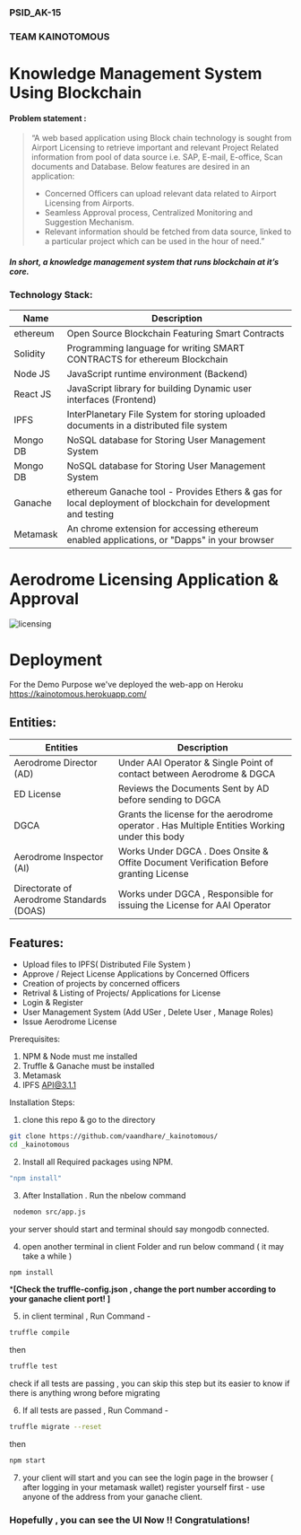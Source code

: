 ### PSID_AK-15
### TEAM KAINOTOMOUS
# Knowledge Management System Using Blockchain

#### Problem statement :
>“A web based application using Block chain technology is sought from Airport Licensing to retrieve important and relevant Project Related information from pool of data source i.e. SAP, E-mail, E-office, Scan documents and Database. Below features are desired in an application: 
> - Concerned Officers can upload relevant data related to Airport Licensing from 	Airports. 
> - Seamless Approval process, Centralized Monitoring and Suggestion Mechanism. 
> - Relevant information should be fetched from data source, linked to a 	particular project which can 	be used in the hour of need.”
##### In short, a knowledge management system that runs blockchain at it’s core.

### Technology Stack:

| Name | Description |
| ------ | ------ |
| ethereum | Open Source Blockchain Featuring Smart Contracts |
| Solidity | Programming language for writing SMART CONTRACTS for ethereum Blockchain |
| Node JS |  JavaScript runtime environment (Backend) |
| React JS |  JavaScript library for building Dynamic user interfaces (Frontend) |
| IPFS |  InterPlanetary File System for storing uploaded documents in a distributed file system |
|Mongo DB| NoSQL database for Storing User Management System|
|Mongo DB| NoSQL database for Storing User Management System|
|Ganache| ethereum Ganache tool - Provides Ethers & gas for local deployment of blockchain for development and testing |
|Metamask| An chrome extension for accessing ethereum enabled applications, or "Dapps" in your browser  |
# Aerodrome Licensing Application & Approval 
![licensing](https://user-images.githubusercontent.com/50493250/89174577-b61d9900-d5a3-11ea-83a7-94e8fd320846.JPG)

# Deployment
For the Demo Purpose we've deployed the web-app on Heroku
https://kainotomous.herokuapp.com/

## Entities:

|Entities|Description|
|-----|-----|
| Aerodrome Director (AD) | Under AAI Operator & Single Point of contact between Aerodrome & DGCA|
|ED License| Reviews the Documents Sent by AD before sending to DGCA|
|DGCA|Grants the license for the aerodrome operator . Has Multiple Entities Working under this body|
|Aerodrome Inspector (AI)|Works Under DGCA . Does Onsite & Offite Document Verification Before granting License|
|Directorate  of Aerodrome Standards (DOAS)| Works under DGCA , Responsible for issuing the License for AAI Operator |



## Features:
- Upload files to IPFS( Distributed File System )
- Approve / Reject License Applications by Concerned Officers
- Creation of  projects by concerned officers
- Retrival & Listing of Projects/ Applications for License
- Login & Register
- User Management System (Add USer , Delete User , Manage Roles)
- Issue Aerodrome License

Prerequisites:
1) NPM & Node must me installed 
2) Truffle & Ganache must be installed 
3) Metamask
4) IPFS API@3.1.1

Installation Steps:
1) clone this repo & go to the directory
```sh 
git clone https://github.com/vaandhare/_kainotomous/
cd _kainotomous
```

2) Install all Required packages using NPM.
```sh 
"npm install" 
```

3) After Installation . Run the nbelow command 
```sh
 nodemon src/app.js
 ```
 your server should start and terminal should say mongodb connected. 

4) open another terminal in client Folder and run below command ( it may take a while )
```sh
npm install
```
*****[Check the truffle-config.json , change the port number according to your ganache client port! ]****

5) in client terminal , Run Command - 
```sh
truffle compile
```
then
```sh
truffle test
```
check if all tests are passing , you can skip this step but its easier to know if there is anything wrong before migrating 

6) If all tests are passed , Run Command - 
```sh
truffle migrate --reset
```
then 
```sh
npm start
```
7) your client will start  and you can see the login page in the browser ( after logging in your metamask wallet)
 register yourself first - use anyone of the address from your ganache client. 
 
 ### Hopefully , you can see the UI Now  !! Congratulations! 




